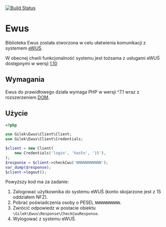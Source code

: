 [![Build Status](https://travis-ci.org/gilek/ewus.svg?branch=master)](https://travis-ci.org/gilek/ewus)

Ewus
====
Biblioteka Ewus została stworzona w celu ułatwienia komunikacji z systemem [eWUŚ](https://ewus.nfz.gov.pl/ap-ewus/).

W obecnej chwili funkcjonalność systemu jest tożsama z usługami eWUŚ dostępnymi w wersji [1.10](http://www.nfz.gov.pl/dla-swiadczeniodawcy/ewus/tworcy-oprogramowania/)

Wymagania
---------
Ewus do prawidłowego działa wymaga PHP w wersji ^7.1 wraz z rozszerzeniem [DOM](http://pl1.php.net/manual/en/book.dom.php).

Użycie
------
```php
<?php

use Gilek\Ewus\Client\Client;
use Gilek\Ewus\Client\Credentials;

$client = new Client(
    new Credentials('login', 'hasło', '15'),
);
$response = $client->checkCwu('NNNNNNNNNNN');
var_dump($response);
$client->logout();
```

Powyższy kod ma za zadanie:

1. Zalogować użytkownika do systemu eWUŚ (konto skojarzone jest z 15 oddziałem NFZ).
1. Pobrać poświadczenia osoby o PESEL `NNNNNNNNNNN`.
1. Zwrócić odpowiedz w postacie obiektu `\Gilek\Ewus\Response\CheckCwuResponse`.
1. Wylogować z systemu eWUŚ.
